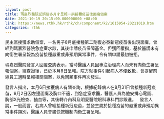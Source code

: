 ```yaml
---
layout: post
title: 瑪嘉烈醫院延誤個多月才呈報一宗接種疫苗後面癱個案
date: 2021-10-19 20:15:09.000000000 +08:00
link: https://news.rthk.hk/rthk/ch/component/k2/1615954-20211019.htm
categories: rthk
---
```


民主黨接獲求助個案，一名男子8月底接種第二劑復必泰新冠疫苗後出現面癱，曾經到瑪嘉烈醫院急症室求診，其後申請疫苗保障基金。但獲回覆指，基於醫護未有向衞生署呈報為疫苗接種嚴重或非預期異常事件，令有關申請最初被拒。

瑪嘉烈醫院發言人回覆查詢表示，當時醫護人員因專注治理病人而未有向衞生署呈報個案，經查證後，已於本月8日呈報。院方就事件引起病人不便致歉，會提醒前線員工適時呈報相關個案，以免同類事件再次發生。

發言人指出，本月6日接獲病人有關查詢，根據紀錄病人在8月31日曾接種新冠疫苗，9月2日因左邊面癱及胸口不適，到急症室求醫，醫護人員為他安排心電圖、胸部X光檢查、抽血等，其後轉介內科及明愛醫院眼科專科門診跟進。
 
發言人說，一般而言，若病人曾經接種新冠疫苗，並發生屬於接種疫苗的嚴重或非預期異常事件類別，醫護人員會盡快按機制向衞生署呈報。

